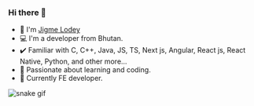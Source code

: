 ### Hi there 👋
- 👋 I'm [Jigme Lodey](https://www.jigmeloday.com/)
- 💻 I'm a developer from Bhutan.
- ✔️ Familiar with C, C++, Java, JS, TS, Next js, Angular, React js, React Native, Python, and other more...
- 🔗 Passionate about learning and coding.
- 🏢 Currently FE developer.

![snake gif](https://github.com/YOUR_USERNAME/YOUR_USERNAME/blob/output/github-contribution-grid-snake.gif)

<!--
**namekainPsycho/namekainPsycho** is a ✨ _special_ ✨ repository because its `README.md` (this file) appears on your GitHub profile.

Here are some ideas to get you started:


-->

